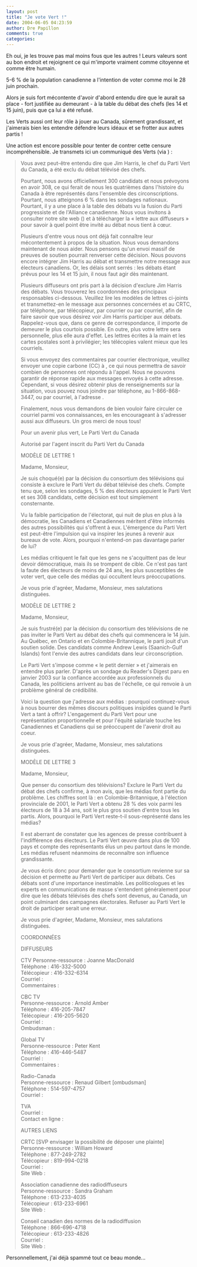 ```yaml
---
layout: post
title: "Je vote Vert !"
date: 2004-06-05 04:23:59
author: Dre Papillon
comments: true
categories: 
---
```



Eh oui, je les trouve pas mal moins fous que les autres !  Leurs valeurs sont au bon endroit et rejoignent ce qui m'importe vraiment comme citoyenne et comme être humain.

5-6 % de la population canadienne a l'intention de voter comme moi le 28 juin prochain.

Alors je suis fort mécontente d'avoir d'abord entendu dire que le  aurait sa place - fort justifiée au demeurant - à la table du débat des chefs (les 14 et 15 juin), puis que ça lui a été refusé.

Les Verts aussi ont leur rôle à jouer au Canada, sûrement grandissant, et j'aimerais bien les entendre défendre leurs idéaux et se frotter aux autres partis !

Une action est encore possible pour tenter de contrer cette censure incompréhensible.  Je transmets ici un communiqué des Verts (via ) :

<blockquote class="citation">Vous avez peut-être entendu dire que Jim Harris, le chef du Parti Vert du Canada, a été exclu du débat télévisé des chefs.

Pourtant, nous avons officiellement 300 candidats et nous prévoyons en avoir 308, ce qui ferait de nous les quatrièmes dans l'histoire du Canada à être représentés dans l'ensemble des circonscriptions. Pourtant, nous atteignons 6 % dans les sondages nationaux. Pourtant, il y a une place à la table des débats vu la fusion du Parti progressiste et de l'Alliance canadienne. Nous vous invitons à consulter notre site web () et à télécharger la « lettre aux diffuseurs » pour savoir à quel point être invité au débat nous tient à cœur.

Plusieurs d'entre vous nous ont déjà fait connaître leur mécontentement à propos de la situation. Nous vous demandons maintenant de nous aider. Nous pensons qu'un envoi massif de preuves de soutien pourrait renverser cette décision. Nous pouvons encore intégrer Jim Harris au débat et transmettre notre message aux électeurs canadiens. Or, les délais sont serrés : les débats étant prévus pour les 14 et 15 juin, il nous faut agir dès maintenant.

Plusieurs diffuseurs ont pris part à la décision d'exclure Jim Harris des débats. Vous trouverez les coordonnées des principaux responsables ci-dessous. Veuillez lire les modèles de lettres ci-joints et transmettez-en le message aux personnes concernées et au CRTC, par téléphone, par télécopieur, par courrier ou par courriel, afin de faire savoir que vous désirez voir Jim Harris participer aux débats. Rappelez-vous que, dans ce genre de correspondance, il importe de demeurer le plus courtois possible. En outre, plus votre lettre sera personnelle, plus elle aura d'effet. Les lettres écrites à la main et les cartes postales sont à privilégier; les télécopies valent mieux que les courriels.

Si vous envoyez des commentaires par courrier électronique, veuillez envoyer une copie carbone (CC) à , ce qui nous permettra de savoir combien de personnes ont répondu à l'appel. Nous ne pouvons garantir de réponse rapide aux messages envoyés à cette adresse. Cependant, si vous désirez obtenir plus de renseignements sur la situation, vous pouvez nous joindre par téléphone, au 1-866-868-3447, ou par courriel, à l'adresse .

Finalement, nous vous demandons de bien vouloir faire circuler ce courriel parmi vos connaissances, en les encourageant à s'adresser aussi aux diffuseurs. Un gros merci de nous tous!

Pour un avenir plus vert,
Le Parti Vert du Canada

Autorisé par l'agent inscrit du Parti Vert du Canada

MODÈLE DE LETTRE 1

Madame, Monsieur,

Je suis choqué(e) par la décision du consortium des télévisions qui consiste à exclure le Parti Vert du débat télévisé des chefs. Compte tenu que, selon les sondages, 5 % des électeurs appuient le Parti Vert et ses 308 candidats, cette décision est tout simplement consternante.

Vu la faible participation de l'électorat, qui nuit de plus en plus à la démocratie, les Canadiens et Canadiennes méritent d'être informés des autres possibilités qui s'offrent à eux. L'émergence du Parti Vert est peut-être l'impulsion qui va inspirer les jeunes à revenir aux bureaux de vote. Alors, pourquoi n'entend-on pas davantage parler de lui?

Les médias critiquent le fait que les gens ne s'acquittent pas de leur devoir démocratique, mais ils se trompent de cible. Ce n'est pas tant la faute des électeurs de moins de 24 ans, les plus susceptibles de voter vert, que celle des médias qui occultent leurs préoccupations.

Je vous prie d'agréer, Madame, Monsieur, mes salutations distinguées.

MODÈLE DE LETTRE 2

Madame, Monsieur,

Je suis frustré(e) par la décision du consortium des télévisions de ne pas inviter le Parti Vert au débat des chefs qui commencera le 14 juin. Au Québec, en Ontario et en Colombie-Britannique, le parti jouit d'un soutien solide. Des candidats comme Andrew Lewis (Saanich-Gulf Islands) font l'envie des autres candidats dans leur circonscription.

Le Parti Vert s'impose comme « le petit dernier » et j'aimerais en entendre plus parler. D'après un sondage du Reader's Digest paru en janvier 2003 sur la confiance accordée aux professionnels du Canada, les politiciens arrivent au bas de l'échelle, ce qui renvoie à un problème général de crédibilité.

Voici la question que j'adresse aux médias : pourquoi continuez-vous à nous bourrer des mêmes discours politiques insipides quand le Parti Vert a tant à offrir? L'engagement du Parti Vert pour une représentation proportionnelle et pour l'équité salariale touche les Canadiennes et Canadiens qui se préoccupent de l'avenir droit au coeur.

Je vous prie d'agréer, Madame, Monsieur, mes salutations distinguées.

MODÈLE DE LETTRE 3

Madame, Monsieur,

Que penser du consortium des télévisions? Exclure le Parti Vert du débat des chefs confirme, à mon avis, que les médias font partie du problème. Les chiffres sont là : en Colombie-Britannique, à l'élection provinciale de 2001, le Parti Vert a obtenu 28 % des voix parmi les électeurs de 18 à 34 ans, soit le plus gros soutien d'entre tous les partis. Alors, pourquoi le Parti Vert reste-t-il sous-représenté dans les médias?

Il est aberrant de constater que les agences de presse contribuent à l'indifférence des électeurs. Le Parti Vert œuvre dans plus de 100 pays et compte des représentants élus un peu partout dans le monde. Les médias refusent néanmoins de reconnaître son influence grandissante.

Je vous écris donc pour demander que le consortium revienne sur sa décision et permette au Parti Vert de participer aux débats. Ces débats sont d'une importance inestimable. Les politicologues et les experts en communications de masse s'entendent généralement pour dire que les débats télévisés des chefs sont devenus, au Canada, un point culminant des campagnes électorales. Refuser au Parti Vert le droit de participer serait une erreur.

Je vous prie d'agréer, Madame, Monsieur, mes salutations distinguées.

COORDONNÉES

DIFFUSEURS

CTV Personne-ressource : Joanne MacDonald<br />
Téléphone : 416-332-5000<br />
Télécopieur : 416-332-6314<br />
Courriel : <br />
Commentaires : 

CBC TV<br />
Personne-ressource : Arnold Amber<br />
Téléphone : 416-205-7847<br />
Télécopieur : 416-205-5620<br />
Courriel : <br />
Ombudsman : 

Global TV<br />
Personne-ressource : Peter Kent<br />
Téléphone : 416-446-5487<br />
Courriel : <br />
Commentaires : 

Radio-Canada<br />
Personne-ressource : Renaud Gilbert [ombudsman]<br />
Téléphone : 514-597-4757<br />
Courriel : 

TVA<br />
Courriel : <br />
Contact en ligne : <br />

AUTRES LIENS

CRTC [SVP envisager la possibilité de déposer une plainte]<br />
Personne-ressource : William Howard<br />
Téléphone : 877-249-2782<br />
Télécopieur : 819-994-0218<br />
Courriel : <br />
Site Web : 

Association canadienne des radiodiffuseurs<br />
Personne-ressource : Sandra Graham <br />
Téléphone : 613-233-4035<br />
Télécopieur : 613-233-6961<br />
Site Web : 

Conseil canadien des normes de la radiodiffusion<br />
Téléphone : 866-696-4718<br />
Télécopieur : 613-233-4826<br />
Courriel : <br />
Site Web : </blockquote>

Personnellement, j'ai déjà spammé tout ce beau monde...  